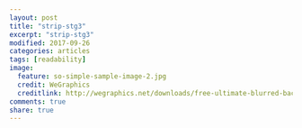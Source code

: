 ```yaml
---
layout: post
title: "strip-stg3"
excerpt: "strip-stg3"
modified: 2017-09-26
categories: articles
tags: [readability]
image:
  feature: so-simple-sample-image-2.jpg
  credit: WeGraphics
  creditlink: http://wegraphics.net/downloads/free-ultimate-blurred-background-pack/
comments: true
share: true
---
```

<br>
<div class="apester-strip" is-mobile-only="false" data-channel-tokens="587f5fdcd9ee87243ca6b8e7" item-shape="round" item-size="small" item-text-color="undefined" strip-background="rgba(238,46,61,1)" thumbnails-stroke-color="rgba(255,195,0,1)"  header-text="STORY STRIP:"  header-font-family="Lato"  header-provider="system"  header-font-size="18"  header-font-color="rgba(255,195,0,1)"  header-font-weight="400"  header-ltr="true"  top-border-width="10"  top-border-color="rgba(255,195,0,1)"  bottom-border-width="10"  bottom-border-color="rgba(255,195,0,1)"  data-fast-strip="true"></div><script async src="https://static.stg.apester.com/js/sdk/latest/apester-sdk.js"></script>
<br>
